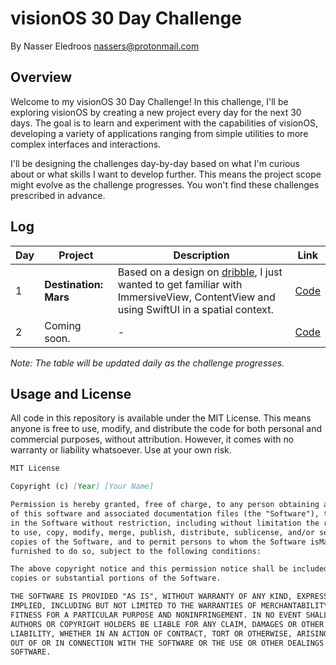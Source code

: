 # visionOS 30 Day Challenge
By Nasser Eledroos
nassers@protonmail.com

## Overview
Welcome to my visionOS 30 Day Challenge! In this challenge, I'll be exploring visionOS by creating a new project every day for the next 30 days. The goal is to learn and experiment with the capabilities of visionOS, developing a variety of applications ranging from simple utilities to more complex interfaces and interactions.

I'll be designing the challenges day-by-day based on what I'm curious about or what skills I want to develop further. This means the project scope might evolve as the challenge progresses. You won't find these challenges prescribed in advance.

## Log

| Day | Project | Description | Link |
|-----|---------|-------------|------|
| 1   | **Destination: Mars** | Based on a design on [dribble](https://dribbble.com/shots/23786433-Cosmic-Horizon-visionOS), I just wanted to get familiar with ImmersiveView, ContentView and using SwiftUI in a spatial context. | [Code](https://github.com/eledroos/visionOS-Lessons/tree/main/Day%201) |
| 2   | Coming soon. | - | [Code](#) |

*Note: The table will be updated daily as the challenge progresses.*

## Usage and License

All code in this repository is available under the MIT License. This means anyone is free to use, modify, and distribute the code for both personal and commercial purposes, without attribution. However, it comes with no warranty or liability whatsoever. Use at your own risk.

```md
MIT License

Copyright (c) [Year] [Your Name]

Permission is hereby granted, free of charge, to any person obtaining a copy
of this software and associated documentation files (the "Software"), to deal
in the Software without restriction, including without limitation the rights
to use, copy, modify, merge, publish, distribute, sublicense, and/or sell
copies of the Software, and to permit persons to whom the Software isMaahum ShahabMaahum Shahab
furnished to do so, subject to the following conditions:

The above copyright notice and this permission notice shall be included in all
copies or substantial portions of the Software.

THE SOFTWARE IS PROVIDED "AS IS", WITHOUT WARRANTY OF ANY KIND, EXPRESS OR
IMPLIED, INCLUDING BUT NOT LIMITED TO THE WARRANTIES OF MERCHANTABILITY,
FITNESS FOR A PARTICULAR PURPOSE AND NONINFRINGEMENT. IN NO EVENT SHALL THE
AUTHORS OR COPYRIGHT HOLDERS BE LIABLE FOR ANY CLAIM, DAMAGES OR OTHER
LIABILITY, WHETHER IN AN ACTION OF CONTRACT, TORT OR OTHERWISE, ARISING FROM,
OUT OF OR IN CONNECTION WITH THE SOFTWARE OR THE USE OR OTHER DEALINGS IN THE
SOFTWARE.
